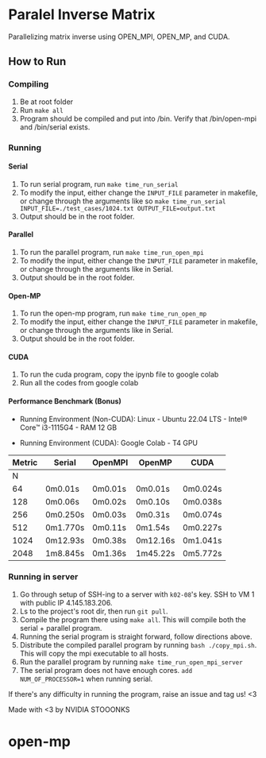 # Paralel Inverse Matrix

Parallelizing matrix inverse using OPEN_MPI, OPEN_MP, and CUDA.

## How to Run

### Compiling
1. Be at root folder
2. Run `make all`
3. Program should be compiled and put into /bin. Verify that /bin/open-mpi and /bin/serial exists.

### Running

#### Serial
1. To run serial program, run `make time_run_serial`
2. To modify the input, either change the `INPUT_FILE` parameter in makefile, or change through the arguments like so `make time_run_serial INPUT_FILE=./test_cases/1024.txt OUTPUT_FILE=output.txt`
3. Output should be in the root folder.

#### Parallel
1. To run the parallel program, run `make time_run_open_mpi`
2. To modify the input, either change the `INPUT_FILE` parameter in makefile, or change through the arguments like in Serial.
3. Output should be in the root folder.

#### Open-MP
1. To run the open-mp program, run `make time_run_open_mp`
2. To modify the input, either change the `INPUT_FILE` parameter in makefile, or change through the arguments like in Serial.
3. Output should be in the root folder.

#### CUDA
1. To run the cuda program, copy the ipynb file to google colab
2. Run all the codes from google colab

#### Performance Benchmark (Bonus)
- Running Environment (Non-CUDA): Linux - Ubuntu 22.04 LTS - Intel® Core™ i3-1115G4 - RAM 12 GB

- Running Environment (CUDA): Google Colab - T4 GPU

| Metric     | Serial   | OpenMPI | OpenMP   | CUDA     |
|------------|----------|---------|----------|----------|
| N          |          |         |          |          |
| 64         | 0m0.01s  | 0m0.01s | 0m0.01s  | 0m0.024s |
| 128        | 0m0.06s  | 0m0.02s | 0m0.10s  | 0m0.038s |
| 256        | 0m0.250s | 0m0.03s | 0m0.31s  | 0m0.074s |
| 512        | 0m1.770s | 0m0.11s | 0m1.54s  | 0m0.227s |
| 1024       | 0m12.93s | 0m0.38s | 0m12.16s | 0m1.041s |
| 2048       | 1m8.845s | 0m1.36s | 1m45.22s | 0m5.772s |



### Running in server
1. Go through setup of SSH-ing to a server with `k02-08`'s key. SSH to VM 1 with public IP 4.145.183.206.
2. Ls to the project's root dir, then run `git pull`.
3. Compile the program there using `make all`. This will compile both the serial + parallel program.
3. Running the serial program is straight forward, follow directions above.
4. Distribute the compiled parallel program by running `bash ./copy_mpi.sh`. This will copy the mpi executable to all hosts.
5. Run the parallel program by running `make time_run_open_mpi_server`
6. The serial program does not have enough cores. `add NUM_OF_PROCESSOR=1` when running serial.

If there's any difficulty in running the program, raise an issue and tag us! <3

Made with <3 by NVIDIA STOOONKS
# open-mp
